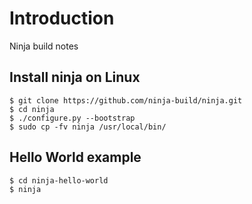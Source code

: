 # Introduction
Ninja build notes

## Install ninja on Linux
```
$ git clone https://github.com/ninja-build/ninja.git
$ cd ninja
$ ./configure.py --bootstrap
$ sudo cp -fv ninja /usr/local/bin/
```

## Hello World example
```
$ cd ninja-hello-world
$ ninja
```
